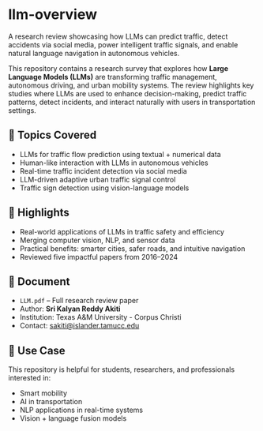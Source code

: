 # llm-overview
A research review showcasing how LLMs can predict traffic, detect accidents via social media, power intelligent traffic signals, and enable natural language navigation in autonomous vehicles.

This repository contains a research survey that explores how **Large Language Models (LLMs)** are transforming traffic management, autonomous driving, and urban mobility systems. The review highlights key studies where LLMs are used to enhance decision-making, predict traffic patterns, detect incidents, and interact naturally with users in transportation settings.

## 🧠 Topics Covered  
- LLMs for traffic flow prediction using textual + numerical data  
- Human-like interaction with LLMs in autonomous vehicles  
- Real-time traffic incident detection via social media  
- LLM-driven adaptive urban traffic signal control  
- Traffic sign detection using vision-language models  

## 🧪 Highlights  
- Real-world applications of LLMs in traffic safety and efficiency  
- Merging computer vision, NLP, and sensor data  
- Practical benefits: smarter cities, safer roads, and intuitive navigation  
- Reviewed five impactful papers from 2016–2024  

## 📘 Document  
- `LLM.pdf` – Full research review paper  
- Author: **Sri Kalyan Reddy Akiti**  
- Institution: Texas A&M University - Corpus Christi  
- Contact: sakiti@islander.tamucc.edu  

## 📌 Use Case  
This repository is helpful for students, researchers, and professionals interested in:  
- Smart mobility  
- AI in transportation  
- NLP applications in real-time systems  
- Vision + language fusion models  

